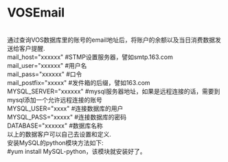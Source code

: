 # VOSEmail
<br>通过查询VOS数据库里的账号的email地址后，将账户的余额以及当日消费数据发送给客户提醒.
<br>mail_host="xxxxxx"  #STMP设置服务器，譬如smtp.163.com
<br>mail_user="xxxxxx"    #用户名
<br>mail_pass="xxxxxx"   #口令
<br>mail_postfix="xxxxx"  #发件箱的后缀，譬如163.com
<br>MYSQL_SERVER="xxxxxx" #mysql服务器地址，如果是远程连接的话，需要到mysql添加一个允许远程连接的账号
<br>MYSQL_USER="xxxx"     #连接数据库的用户
<br>MYSQL_PASS="xxxxx"    #连接数据库的密码
<br>DATABASE="xxxxxx"     #数据库名称
<br>以上的数据客户可以自己去设置和定义.
<br>安装MySQL的python模块方法如下:
<br>#yum install MySQL-python，该模块就安装好了。
